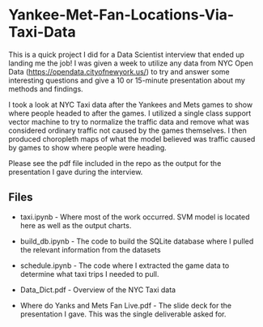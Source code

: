 # Yankee-Met-Fan-Locations-Via-Taxi-Data

This is a quick project I did for a Data Scientist interview that ended up landing me the job!  I was given a week to utilize any data from NYC Open Data (https://opendata.cityofnewyork.us/) to try and answer some interesting questions and give a 10 or 15-minute presentation about my methods and findings.

I took a look at NYC Taxi data after the Yankees and Mets games to show where people headed to after the games.  I utilized a single class support vector machine to try to normalize the traffic data and remove what was considered ordinary traffic not caused by the games themselves.  I then produced choropleth maps of what the model believed was traffic caused by games to show where people were heading.  

Please see the pdf file included in the repo as the output for the presentation I gave during the interview.  

## Files

* taxi.ipynb - Where most of the work occurred.  SVM model is located here as well as the output charts.
* build_db.ipynb - The code to build the SQLite database where I pulled the relevant information from the datasets
* schedule.ipynb - The code where I extracted the game data to determine what taxi trips I needed to pull.  

* Data_Dict.pdf - Overview of the NYC Taxi data
* Where do Yanks and Mets Fan Live.pdf - The slide deck for the presentation I gave.  This was the single deliverable asked for.  


